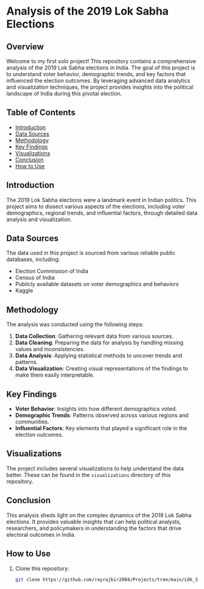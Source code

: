 # Analysis of the 2019 Lok Sabha Elections

## Overview
Welcome to my first solo project! This repository contains a comprehensive analysis of the 2019 Lok Sabha elections in India. The goal of this project is to understand voter behavior, demographic trends, and key factors that influenced the election outcomes. By leveraging advanced data analytics and visualization techniques, the project provides insights into the political landscape of India during this pivotal election.

## Table of Contents
- [Introduction](#introduction)
- [Data Sources](#data-sources)
- [Methodology](#methodology)
- [Key Findings](#key-findings)
- [Visualizations](#visualizations)
- [Conclusion](#conclusion)
- [How to Use](#how-to-use)

## Introduction
The 2019 Lok Sabha elections were a landmark event in Indian politics. This project aims to dissect various aspects of the elections, including voter demographics, regional trends, and influential factors, through detailed data analysis and visualization.

## Data Sources
The data used in this project is sourced from various reliable public databases, including:
- Election Commission of India
- Census of India
- Publicly available datasets on voter demographics and behaviors
- Kaggle 

## Methodology
The analysis was conducted using the following steps:
1. **Data Collection**: Gathering relevant data from various sources.
2. **Data Cleaning**: Preparing the data for analysis by handling missing values and inconsistencies.
3. **Data Analysis**: Applying statistical methods to uncover trends and patterns.
4. **Data Visualization**: Creating visual representations of the findings to make them easily interpretable.

## Key Findings
- **Voter Behavior**: Insights into how different demographics voted.
- **Demographic Trends**: Patterns observed across various regions and communities.
- **Influential Factors**: Key elements that played a significant role in the election outcomes.

## Visualizations
The project includes several visualizations to help understand the data better. These can be found in the `visualizations` directory of this repository.

## Conclusion
This analysis sheds light on the complex dynamics of the 2019 Lok Sabha elections. It provides valuable insights that can help political analysts, researchers, and policymakers in understanding the factors that drive electoral outcomes in India.

## How to Use
1. Clone this repository:
   ```bash
   git clone https://github.com/rayrajbir2004/Projects/tree/main/LOk_Sabha_2019_elections.git
